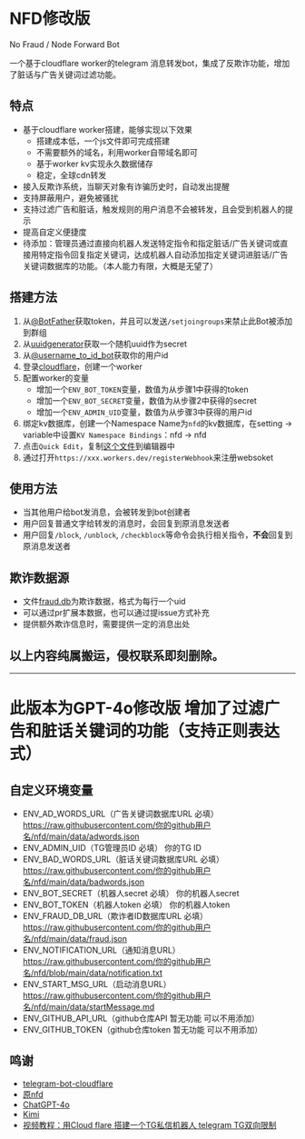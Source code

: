 # NFD修改版
No Fraud / Node Forward Bot

一个基于cloudflare worker的telegram 消息转发bot，集成了反欺诈功能，增加了脏话与广告关键词过滤功能。

## 特点
- 基于cloudflare worker搭建，能够实现以下效果
    - 搭建成本低，一个js文件即可完成搭建
    - 不需要额外的域名，利用worker自带域名即可
    - 基于worker kv实现永久数据储存
    - 稳定，全球cdn转发
- 接入反欺诈系统，当聊天对象有诈骗历史时，自动发出提醒
- 支持屏蔽用户，避免被骚扰
- 支持过滤广告和脏话，触发规则的用户消息不会被转发，且会受到机器人的提示
- 提高自定义便捷度
- 待添加：管理员通过直接向机器人发送特定指令和指定脏话/广告关键词或直接用特定指令回复指定关键词，达成机器人自动添加指定关键词进脏话/广告关键词数据库的功能。（本人能力有限，大概是无望了）

## 搭建方法
1. 从[@BotFather](https://t.me/BotFather)获取token，并且可以发送`/setjoingroups`来禁止此Bot被添加到群组
2. 从[uuidgenerator](https://www.uuidgenerator.net/)获取一个随机uuid作为secret
3. 从[@username_to_id_bot](https://t.me/username_to_id_bot)获取你的用户id
4. 登录[cloudflare](https://workers.cloudflare.com/)，创建一个worker
5. 配置worker的变量
    - 增加一个`ENV_BOT_TOKEN`变量，数值为从步骤1中获得的token
    - 增加一个`ENV_BOT_SECRET`变量，数值为从步骤2中获得的secret
    - 增加一个`ENV_ADMIN_UID`变量，数值为从步骤3中获得的用户id
6. 绑定kv数据库，创建一个Namespace Name为`nfd`的kv数据库，在setting -> variable中设置`KV Namespace Bindings`：nfd -> nfd
7. 点击`Quick Edit`，复制[这个文件](./worker.js)到编辑器中
8. 通过打开`https://xxx.workers.dev/registerWebhook`来注册websoket

## 使用方法
- 当其他用户给bot发消息，会被转发到bot创建者
- 用户回复普通文字给转发的消息时，会回复到原消息发送者
- 用户回复`/block`, `/unblock`, `/checkblock`等命令会执行相关指令，**不会**回复到原消息发送者

## 欺诈数据源
- 文件[fraud.db](./fraud.db)为欺诈数据，格式为每行一个uid
- 可以通过pr扩展本数据，也可以通过提issue方式补充
- 提供额外欺诈信息时，需要提供一定的消息出处

## 以上内容纯属搬运，侵权联系即刻删除。

---
# 此版本为GPT-4o修改版 增加了过滤广告和脏话关键词的功能（支持正则表达式）
## 自定义环境变量
- ENV_AD_WORDS_URL（广告关键词数据库URL 必填）	https://raw.githubusercontent.com/你的github用户名/nfd/main/data/adwords.json
- ENV_ADMIN_UID（TG管理员ID 必填） 你的TG ID
- ENV_BAD_WORDS_URL（脏话关键词数据库URL 必填）	https://raw.githubusercontent.com/你的github用户名/nfd/main/data/badwords.json
- ENV_BOT_SECRET（机器人secret 必填）	你的机器人secret
- ENV_BOT_TOKEN（机器人token 必填）	你的机器人token
- ENV_FRAUD_DB_URL（欺诈者ID数据库URL 必填）	https://raw.githubusercontent.com/你的github用户名/nfd/main/data/fraud.json
- ENV_NOTIFICATION_URL（通知消息URL）	https://raw.githubusercontent.com/你的github用户名/nfd/blob/main/data/notification.txt
- ENV_START_MSG_URL（启动消息URL）	https://raw.githubusercontent.com/你的github用户名/nfd/main/data/startMessage.md
- ENV_GITHUB_API_URL（github仓库API 暂无功能 可以不用添加）	
- ENV_GITHUB_TOKEN（github仓库token 暂无功能 可以不用添加）	

## 鸣谢
- [telegram-bot-cloudflare](https://github.com/cvzi/telegram-bot-cloudflare "疑似一代源码")
- [原nfd](https://github.com/LloydAsp/nfd "基于此源码利用GPT-4o修改")
- [ChatGPT-4o](https://chatgpt.com/ "修改源码主力")
- [Kimi](https://kimi.moonshot.cn/ "检索资料助手")
- [视频教程：用Cloud flare 搭建一个TG私信机器人 telegram TG双向限制](https://www.youtube.com/watch?v=DBQqj9UwS1M&t=61s "基于源nfd搭建的视频教程")
